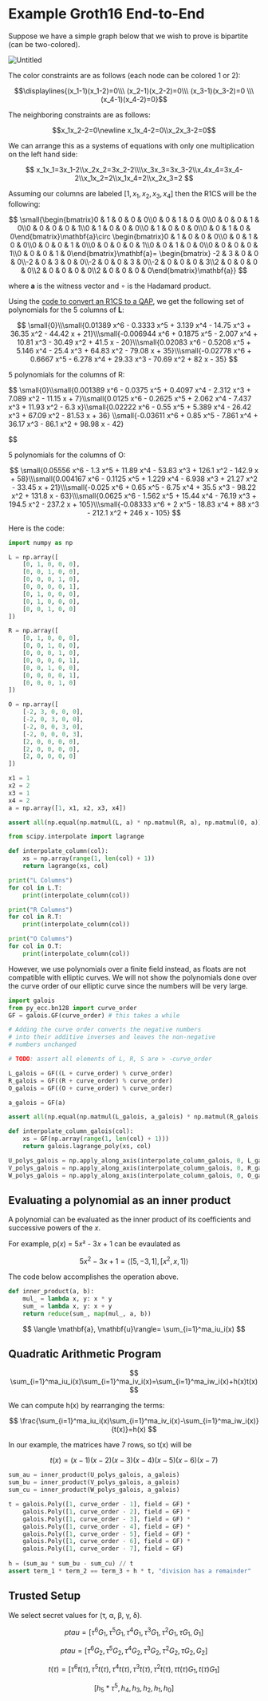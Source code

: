 # Example Groth16 End-to-End

Suppose we have a simple graph below that we wish to prove is bipartite (can be two-colored).

![Untitled](Example%20Groth16%20End-to-End%20a91850d868f24f0093ac46e33a4460a6/Untitled.png)

The color constraints are as follows (each node can be colored 1 or 2):

$$\displaylines{(x_1-1)(x_1-2)=0\\\ (x_2-1)(x_2-2)=0\\\ (x_3-1)(x_3-2)=0 \\\ (x_4-1)(x_4-2)=0}$$



The neighboring constraints are as follows:

$$x_1x_2-2=0\newline x_1x_4-2=0\\x_2x_3-2=0$$

We can arrange this as a systems of equations with only one multiplication on the left hand side:

$$
x_1x_1=3x_1-2\\x_2x_2=3x_2-2\\\\x_3x_3=3x_3-2\\x_4x_4=3x_4-2\\x_1x_2=2\\x_1x_4=2\\x_2x_3=2
$$

Assuming our columns are labeled $[1, x_1, x_2, x_3, x_4]$ then the R1CS will be the following:

$$
\small{\begin{bmatrix}0 & 1 & 0 & 0 & 0\\0 & 0 & 1 & 0 & 0\\0 & 0 & 0 & 1 & 0\\0 & 0 & 0 & 0 & 1\\0 & 1 & 0 & 0 & 0\\0 & 1 & 0 & 0 & 0\\0 & 0 & 1 & 0 & 0\end{bmatrix}\mathbf{a}\circ
\begin{bmatrix}0 & 1 & 0 & 0 & 0\\0 & 0 & 1 & 0 & 0\\0 & 0 & 0 & 1 & 0\\0 & 0 & 0 & 0 & 1\\0 & 0 & 1 & 0 & 0\\0 & 0 & 0 & 0 & 1\\0 & 0 & 0 & 1 & 0\end{bmatrix}\mathbf{a}=
\begin{bmatrix} -2 & 3 & 0 & 0 & 0\\-2 & 0 & 3 & 0 & 0\\-2 & 0 & 0 & 3 & 0\\-2 & 0 & 0 & 0 & 3\\2 & 0 & 0 & 0 & 0\\2 & 0 & 0 & 0 & 0\\2 & 0 & 0 & 0 & 0\end{bmatrix}\mathbf{a}}
$$

where **a** is the witness vector and ∘ is the Hadamard product.

Using the [code to convert an R1CS to a QAP](https://www.rareskills.io/post/r1cs-to-qap), we get the following set of polynomials for the 5 columns of **L**:

$$
\small{0}\\\small{0.01389 x^6 - 0.3333 x^5 + 3.139 x^4 - 14.75 x^3 + 36.35 x^2 - 44.42 x + 21}\\\small{-0.006944 x^6 + 0.1875 x^5 - 2.007 x^4 + 10.81 x^3 - 30.49 x^2 + 41.5 x - 20}\\\small{0.02083 x^6 - 0.5208 x^5 + 5.146 x^4 - 25.4 x^3 + 64.83 x^2 - 79.08 x + 35}\\\small{-0.02778 x^6 + 0.6667 x^5 - 6.278 x^4 + 29.33 x^3 - 70.69 x^2 + 82 x - 35}
$$

5 polynomials for the columns of R:

$$
\small{0}\\\small{0.001389 x^6 - 0.0375 x^5 + 0.4097 x^4 - 2.312 x^3 + 7.089 x^2 - 11.15 x + 7}\\\small{0.0125 x^6 - 0.2625 x^5 + 2.062 x^4 - 7.437 x^3 + 11.93 x^2 - 6.3 x}\\\small{0.02222 x^6 - 0.55 x^5 + 5.389 x^4 - 26.42 x^3 + 67.09 x^2 - 81.53 x + 36}
\\\small{-0.03611 x^6 + 0.85 x^5 - 7.861 x^4 + 36.17 x^3 - 86.1 x^2 + 98.98 x - 42}

$$

5 polynomials for the columns of O:

$$
\small{0.05556 x^6 - 1.3 x^5 + 11.89 x^4 - 53.83 x^3 + 126.1 x^2 - 142.9 x + 58}\\\small{0.004167 x^6 - 0.1125 x^5 + 1.229 x^4 - 6.938 x^3 + 21.27 x^2 - 33.45 x + 21}\\\small{-0.025 x^6 + 0.65 x^5 - 6.75 x^4 + 35.5 x^3 - 98.22 x^2 + 131.8 x - 63}\\\small{0.0625 x^6 - 1.562 x^5 + 15.44 x^4 - 76.19 x^3 + 194.5 x^2 - 237.2 x + 105}\\\small{-0.08333 x^6 + 2 x^5 - 18.83 x^4 + 88 x^3 - 212.1 x^2 + 246 x - 105}
$$

Here is the code:

```python
import numpy as np

L = np.array([
    [0, 1, 0, 0, 0],
    [0, 0, 1, 0, 0],
    [0, 0, 0, 1, 0],
    [0, 0, 0, 0, 1],
    [0, 1, 0, 0, 0],
    [0, 1, 0, 0, 0],
    [0, 0, 1, 0, 0]
])

R = np.array([
    [0, 1, 0, 0, 0],
    [0, 0, 1, 0, 0],
    [0, 0, 0, 1, 0],
    [0, 0, 0, 0, 1],
    [0, 0, 1, 0, 0],
    [0, 0, 0, 0, 1],
    [0, 0, 0, 1, 0]
])

O = np.array([
    [-2, 3, 0, 0, 0],
    [-2, 0, 3, 0, 0],
    [-2, 0, 0, 3, 0],
    [-2, 0, 0, 0, 3],
    [2, 0, 0, 0, 0],
    [2, 0, 0, 0, 0],
    [2, 0, 0, 0, 0]
])

x1 = 1
x2 = 2
x3 = 1
x4 = 2
a = np.array([1, x1, x2, x3, x4])

assert all(np.equal(np.matmul(L, a) * np.matmul(R, a), np.matmul(O, a))), "not equal"

from scipy.interpolate import lagrange

def interpolate_column(col):
    xs = np.array(range(1, len(col) + 1))
    return lagrange(xs, col)

print("L Columns")
for col in L.T:
    print(interpolate_column(col))

print("R Columns")
for col in R.T:
    print(interpolate_column(col))

print("O Columns")
for col in O.T:
    print(interpolate_column(col))
```

However, we use polynomials over a finite field instead, as floats are not compatible with elliptic curves. We will not show the polynomials done over the curve order of our elliptic curve since the numbers will be very large.

```python
import galois
from py_ecc.bn128 import curve_order
GF = galois.GF(curve_order) # this takes a while

# Adding the curve order converts the negative numbers
# into their additive inverses and leaves the non-negative
# numbers unchanged

# TODO: assert all elements of L, R, S are > -curve_order

L_galois = GF((L + curve_order) % curve_order)
R_galois = GF((R + curve_order) % curve_order)
O_galois = GF((O + curve_order) % curve_order)

a_galois = GF(a)

assert all(np.equal(np.matmul(L_galois, a_galois) * np.matmul(R_galois, a_galois), np.matmul(O_galois, a_galois))), "not equal"

def interpolate_column_galois(col):
    xs = GF(np.array(range(1, len(col) + 1)))
    return galois.lagrange_poly(xs, col)

U_polys_galois = np.apply_along_axis(interpolate_column_galois, 0, L_galois)
V_polys_galois = np.apply_along_axis(interpolate_column_galois, 0, R_galois)
W_polys_galois = np.apply_along_axis(interpolate_column_galois, 0, O_galois)
```

## Evaluating a polynomial as an inner product

A polynomial can be evaluated as the inner product of its coefficients and successive powers of the 𝑥.

For example, p(𝑥) = 5𝑥² - 3𝑥 + 1 can be evaulated as

$$
5x^2 -3x + 1=\langle [5, -3, 1], [x^2,x,1]\rangle
$$

The code below accomplishes the operation above.

```python
def inner_product(a, b):
    mul_ = lambda x, y: x * y
    sum_ = lambda x, y: x + y
    return reduce(sum_, map(mul_, a, b))
```

$$
\langle \mathbf{a}, \mathbf{u}\rangle= \sum_{i=1}^ma_iu_i(x)
$$

## Quadratic Arithmetic Program

$$
\sum_{i=1}^ma_iu_i(x)\sum_{i=1}^ma_iv_i(x)=\sum_{i=1}^ma_iw_i(x)+h(x)t(x)
$$

We can compute h(x) by rearranging the terms:

$$
\frac{\sum_{i=1}^ma_iu_i(x)\sum_{i=1}^ma_iv_i(x)-\sum_{i=1}^ma_iw_i(x)}{t(x)}=h(x)
$$

In our example, the matrices have 7 rows, so t(x) will be

$$
t(x)=(x-1)(x-2)(x-3)(x-4)(x-5)(x-6)(x-7)
$$

```python
sum_au = inner_product(U_polys_galois, a_galois)
sum_bu = inner_product(V_polys_galois, a_galois)
sum_cu = inner_product(W_polys_galois, a_galois)

t = galois.Poly([1, curve_order - 1], field = GF) * 
    galois.Poly([1, curve_order - 2], field = GF) *
    galois.Poly([1, curve_order - 3], field = GF) *
    galois.Poly([1, curve_order - 4], field = GF) * 
    galois.Poly([1, curve_order - 5], field = GF) * 
    galois.Poly([1, curve_order - 6], field = GF) *
    galois.Poly([1, curve_order - 7], field = GF)
    
h = (sum_au * sum_bu - sum_cu) // t
assert term_1 * term_2 == term_3 + h * t, "division has a remainder"
```

## Trusted Setup

We select secret values for (τ, α, β, γ, δ).

$$
ptau = [\tau^6 G_1, \tau^5 G_1, \tau^4 G_1, \tau^3 G_1, \tau^2 G_1, \tau G_1, G_1]
$$

$$
ptau = [\tau^6 G_2, \tau^5 G_2, \tau^4 G_2, \tau^3 G_2, \tau^2 G_2, \tau G_2, G_2]
$$

$$
t(\tau) = [\tau^6 t(\tau), \tau^5 t(\tau), \tau^4 t(\tau), \tau^3 t(\tau), \tau^2 t(\tau), \tau t(\tau) G_1, t(\tau) G_1]
$$

$$
[h_5 * \tau^5, h_4, h_3, h_2, h_1,h_0]
$$

